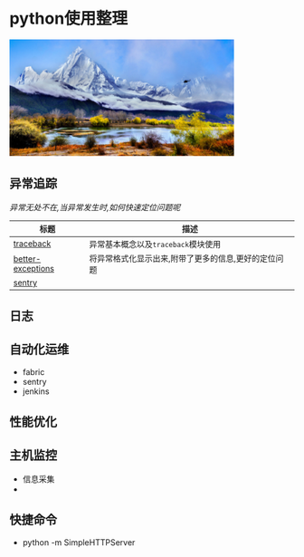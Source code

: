 # python使用整理



![](bg.png)

## 异常追踪

*异常无处不在,当异常发生时,如何快速定位问题呢*

| 标题                                       | 描述                          |
| ---------------------------------------- | --------------------------- |
| [traceback](https://github.com/510908220/arsenal/blob/master/exception_trace/traceback.md) | 异常基本概念以及`traceback`模块使用     |
| [better-exceptions](#exception_trace/better_exceptions.md) | 将异常格式化显示出来,附带了更多的信息,更好的定位问题 |
| [sentry](#exception_trace/sentry.md)     |                             |



## 日志

## 自动化运维

- fabric
- sentry
- jenkins



## 性能优化

## 主机监控

- 信息采集 
- ​

## 快捷命令
- python -m SimpleHTTPServer


